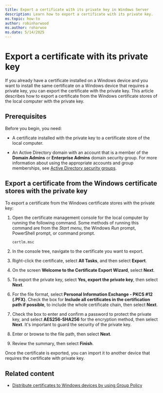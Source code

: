 ```yaml
---
title: Export a certificate with its private key in Windows Server
description: Learn how to export a certificate with its private key.
ms.topic: how-to
author: robinharwood
ms.author: roharwoo
ms.date: 5/14/2025
---
```


# Export a certificate with its private key

If you already have a certificate installed on a Windows device and you want to install the same certificate on a Windows device that requires a private key, you can export the certificate with the private key. This article describes how to export a certificate from the Windows certificate stores of the local computer with the private key.

## Prerequisites

Before you begin, you need:

- A certificate installed with the private key to a certificate store of the local computer.

- An Active Directory domain with an account that is a member of the **Domain Admins** or **Enterprise Admins** domain security group. For more information about using the appropriate accounts and group memberships, see [Active Directory security groups](/windows-server/identity/ad-ds/manage/understand-security-groups).

## Export a certificate from the Windows certificate stores with the private key

To export a certificate from the Windows certificate stores with the private key:

1. Open the certificate management console for the local computer by running the following command. Some methods of running this command are from the *Start menu*, the Windows *Run* prompt, PowerShell prompt, or command prompt.

   ```cmd
   certlm.msc
   ```

1. In the console tree, navigate to the certificate you want to export.

1. Right-click the certificate, select **All Tasks**, and then select **Export**.

1. On the screen **Welcome to the Certificate Export Wizard**, select **Next**.

1. To export the private key, select **Yes, export the private key**, then select **Next**.

1. For the file format, select **Personal Information Exchange - PKCS #12 (.PFX)**. Check the box for **Include all certificates in the certification path if possible**, to include the whole certificate chain, then select **Next**.

1. Check the box to enter and confirm a password to protect the private key, and select **AES256-SHA256** for the encryption method, then select **Next**. It's important to guard the security of the private key.

1. Enter or browse to the file path, then select **Next**.

1. Review the summary, then select **Finish**.

Once the certificate is exported, you can import it to another device that requires the certificate with private key.

## Related content

- [Distribute certificates to Windows devices by using Group Policy](distribute-certificates-group-policy.md)

